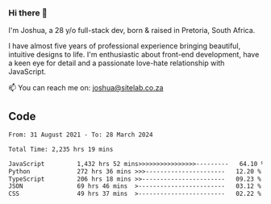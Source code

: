 ### Hi there 👋

I'm Joshua, a 28 y/o full-stack dev, born & raised in Pretoria, South Africa. 

I have almost five years of professional experience bringing beautiful, intuitive designs to life. I'm enthusiastic about front-end development, have a keen eye for detail and a passionate love-hate relationship with JavaScript.

📫 You can reach me on: joshua@sitelab.co.za

## **Code**

<!--START_SECTION:waka-->

```txt
From: 31 August 2021 - To: 28 March 2024

Total Time: 2,235 hrs 19 mins

JavaScript         1,432 hrs 52 mins>>>>>>>>>>>>>>>>---------   64.10 %
Python             272 hrs 36 mins >>>----------------------   12.20 %
TypeScript         206 hrs 18 mins >>-----------------------   09.23 %
JSON               69 hrs 46 mins  >------------------------   03.12 %
CSS                49 hrs 37 mins  >------------------------   02.22 %
```

<!--END_SECTION:waka-->
